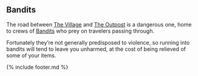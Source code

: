 ## Bandits
The road between [The Village](../village_square/index.md) and [The Outpost](../outpost/index.md) is a dangerous one, home to crews of [Bandits](bandits.md) who prey on
  travelers passing through.

Fortunately they’re not generally predisposed to violence, so running into bandits will tend to leave you unharmed,
  at the cost of being relieved of some of your items.

{% include footer.md %}